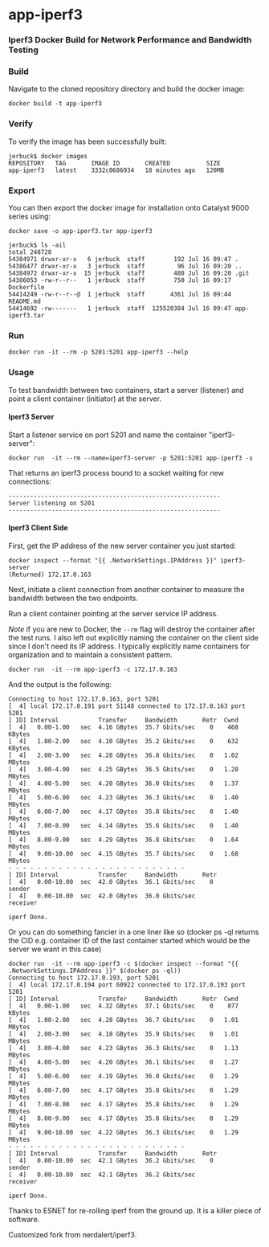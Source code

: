 # app-iperf3
###  Iperf3 Docker Build for Network Performance and Bandwidth Testing

### Build

Navigate to the cloned repository directory and build the docker image:

```
docker build -t app-iperf3
```

### Verify

To verify the image has been successfully built:

```
jerbuck$ docker images
REPOSITORY   TAG       IMAGE ID       CREATED          SIZE
app-iperf3   latest    3332c0686934   18 minutes ago   120MB

```

### Export

You can then export the docker image for installation onto Catalyst 9000 series using:

```
docker save -o app-iperf3.tar app-iperf3

jerbuck$ ls -ail
total 248728
54384971 drwxr-xr-x   6 jerbuck  staff        192 Jul 16 09:47 .
54386477 drwxr-xr-x   3 jerbuck  staff         96 Jul 16 09:20 ..
54384972 drwxr-xr-x  15 jerbuck  staff        480 Jul 16 09:20 .git
54386053 -rw-r--r--   1 jerbuck  staff        750 Jul 16 09:17 Dockerfile
54414249 -rw-r--r--@  1 jerbuck  staff       4361 Jul 16 09:44 README.md
54414692 -rw-------   1 jerbuck  staff  125520384 Jul 16 09:47 app-iperf3.tar
```

### Run 

```
docker run -it --rm -p 5201:5201 app-iperf3 --help
```

### Usage

To test bandwidth between two containers, start a server (listener) and point a client container (initiator) at the server.

#### Iperf3 Server

Start a listener service on port 5201 and name the container "iperf3-server":

```
docker run  -it --rm --name=iperf3-server -p 5201:5201 app-iperf3 -s
```

That returns an iperf3 process bound to a socket waiting for new connections:

```
-----------------------------------------------------------
Server listening on 5201
-----------------------------------------------------------
```

#### Iperf3 Client Side

First, get the IP address of the new server container you just started:

```
docker inspect --format "{{ .NetworkSettings.IPAddress }}" iperf3-server
(Returned) 172.17.0.163
```

Next, initiate a client connection from another container to measure the bandwidth between the two endpoints.

Run a client container pointing at the server service IP address. 

*Note* if you are new to Docker, the  `--rm` flag will destroy the container after the test runs. I also left out explicitly naming the container on the client side since I don't need its IP address. I typically explicitly name containers for organization and to maintain a consistent pattern.

```
docker run  -it --rm app-iperf3 -c 172.17.0.163
```

And the output is the following:

```
Connecting to host 172.17.0.163, port 5201
[  4] local 172.17.0.191 port 51148 connected to 172.17.0.163 port 5201
[ ID] Interval           Transfer     Bandwidth       Retr  Cwnd
[  4]   0.00-1.00   sec  4.16 GBytes  35.7 Gbits/sec    0    468 KBytes
[  4]   1.00-2.00   sec  4.10 GBytes  35.2 Gbits/sec    0    632 KBytes
[  4]   2.00-3.00   sec  4.28 GBytes  36.8 Gbits/sec    0   1.02 MBytes
[  4]   3.00-4.00   sec  4.25 GBytes  36.5 Gbits/sec    0   1.28 MBytes
[  4]   4.00-5.00   sec  4.20 GBytes  36.0 Gbits/sec    0   1.37 MBytes
[  4]   5.00-6.00   sec  4.23 GBytes  36.3 Gbits/sec    0   1.40 MBytes
[  4]   6.00-7.00   sec  4.17 GBytes  35.8 Gbits/sec    0   1.40 MBytes
[  4]   7.00-8.00   sec  4.14 GBytes  35.6 Gbits/sec    0   1.40 MBytes
[  4]   8.00-9.00   sec  4.29 GBytes  36.8 Gbits/sec    0   1.64 MBytes
[  4]   9.00-10.00  sec  4.15 GBytes  35.7 Gbits/sec    0   1.68 MBytes
- - - - - - - - - - - - - - - - - - - - - - - - -
[ ID] Interval           Transfer     Bandwidth       Retr
[  4]   0.00-10.00  sec  42.0 GBytes  36.1 Gbits/sec    0             sender
[  4]   0.00-10.00  sec  42.0 GBytes  36.0 Gbits/sec                  receiver

iperf Done.
```

Or you can do something fancier in a one liner like so (docker ps -ql returns the CID e.g. container ID of the last container started which would be the server we want in this case)

```
docker run  -it --rm app-iperf3 -c $(docker inspect --format "{{ .NetworkSettings.IPAddress }}" $(docker ps -ql))
Connecting to host 172.17.0.193, port 5201
[  4] local 172.17.0.194 port 60922 connected to 172.17.0.193 port 5201
[ ID] Interval           Transfer     Bandwidth       Retr  Cwnd
[  4]   0.00-1.00   sec  4.32 GBytes  37.1 Gbits/sec    0    877 KBytes
[  4]   1.00-2.00   sec  4.28 GBytes  36.7 Gbits/sec    0   1.01 MBytes
[  4]   2.00-3.00   sec  4.18 GBytes  35.9 Gbits/sec    0   1.01 MBytes
[  4]   3.00-4.00   sec  4.23 GBytes  36.3 Gbits/sec    0   1.13 MBytes
[  4]   4.00-5.00   sec  4.20 GBytes  36.1 Gbits/sec    0   1.27 MBytes
[  4]   5.00-6.00   sec  4.19 GBytes  36.0 Gbits/sec    0   1.29 MBytes
[  4]   6.00-7.00   sec  4.17 GBytes  35.8 Gbits/sec    0   1.29 MBytes
[  4]   7.00-8.00   sec  4.17 GBytes  35.8 Gbits/sec    0   1.29 MBytes
[  4]   8.00-9.00   sec  4.17 GBytes  35.8 Gbits/sec    0   1.29 MBytes
[  4]   9.00-10.00  sec  4.22 GBytes  36.3 Gbits/sec    0   1.29 MBytes
- - - - - - - - - - - - - - - - - - - - - - - - -
[ ID] Interval           Transfer     Bandwidth       Retr
[  4]   0.00-10.00  sec  42.1 GBytes  36.2 Gbits/sec    0             sender
[  4]   0.00-10.00  sec  42.1 GBytes  36.2 Gbits/sec                  receiver

iperf Done.
```

Thanks to ESNET for re-rolling iperf from the ground up. It is a killer piece of software.

Customized fork from nerdalert/iperf3.
